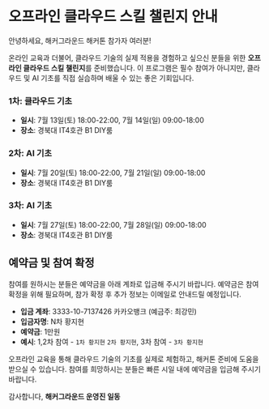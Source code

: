 # 오프라인 클라우드 스킬 챌린지 안내


안녕하세요, 해커그라운드 해커톤 참가자 여러분!

온라인 교육과 더불어, 클라우드 기술의 실제 적용을 경험하고 싶으신 분들을 위한 **오프라인 클라우드 스킬 챌린지**를 준비했습니다. 이 프로그램은 필수 참여가 아니지만, 클라우드 및 AI 기초를 직접 실습하며 배울 수 있는 좋은 기회입니다.


### 1차: 클라우드 기초

- **일시**: 7월 13일(토) 18:00-22:00, 7월 14일(일) 09:00-18:00
- **장소**: 경북대 IT4호관 B1 DIY룸


### 2차: AI 기초

- **일시**: 7월 20일(토) 18:00-22:00, 7월 21일(일) 09:00-18:00
- **장소**: 경북대 IT4호관 B1 DIY룸


### 3차: AI 기초

- **일시**: 7월 27일(토) 18:00-22:00, 7월 28일(일) 09:00-18:00
- **장소**: 경북대 IT4호관 B1 DIY룸


## 예약금 및 참여 확정

참여를 원하시는 분들은 예약금을 아래 계좌로 입금해 주시기 바랍니다. 예약금은 참여 확정을 위해 필요하며, 참가 확정 후 추가 정보는 이메일로 안내드릴 예정입니다.

- **입금 계좌**: 3333-10-7137426 카카오뱅크 (예금주: 최강민)
- **입금자명**: N차 황지현 
- **예약금**: 1만원
- **예시**: 1,2차 참여 - `1차 황지현` `2차 황지현`, 3차 참여 - `3차 황지현`

오프라인 교육을 통해 클라우드 기술의 기초를 실제로 체험하고, 해커톤 준비에 도움을 받으실 수 있습니다. 참여를 희망하시는 분들은 빠른 시일 내에 예약금을 입금해 주시기 바랍니다.

감사합니다,
**해커그라운드 운영진 일동**